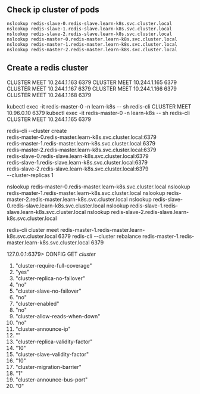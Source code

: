 ## Check ip cluster of pods

```
nslookup redis-slave-0.redis-slave.learn-k8s.svc.cluster.local
nslookup redis-slave-1.redis-slave.learn-k8s.svc.cluster.local
nslookup redis-slave-2.redis-slave.learn-k8s.svc.cluster.local
nslookup redis-master-0.redis-master.learn-k8s.svc.cluster.local
nslookup redis-master-1.redis-master.learn-k8s.svc.cluster.local
nslookup redis-master-2.redis-master.learn-k8s.svc.cluster.local
```

## Create a redis cluster

CLUSTER MEET 10.244.1.163 6379
CLUSTER MEET 10.244.1.165 6379
CLUSTER MEET 10.244.1.167 6379
CLUSTER MEET 10.244.1.166 6379
CLUSTER MEET 10.244.1.168 6379

kubectl exec -it redis-master-0 -n learn-k8s -- sh redis-cli CLUSTER MEET 10.96.0.10 6379
kubectl exec -it redis-master-0 -n learn-k8s -- sh redis-cli CLUSTER MEET 10.244.1.165 6379



redis-cli --cluster create \
  redis-master-0.redis-master.learn-k8s.svc.cluster.local:6379 \
  redis-master-1.redis-master.learn-k8s.svc.cluster.local:6379 \
  redis-master-2.redis-master.learn-k8s.svc.cluster.local:6379 \
  redis-slave-0.redis-slave.learn-k8s.svc.cluster.local:6379 \
  redis-slave-1.redis-slave.learn-k8s.svc.cluster.local:6379 \
  redis-slave-2.redis-slave.learn-k8s.svc.cluster.local:6379 \
  --cluster-replicas 1

nslookup redis-master-0.redis-master.learn-k8s.svc.cluster.local
nslookup redis-master-1.redis-master.learn-k8s.svc.cluster.local
nslookup redis-master-2.redis-master.learn-k8s.svc.cluster.local
nslookup redis-slave-0.redis-slave.learn-k8s.svc.cluster.local
nslookup redis-slave-1.redis-slave.learn-k8s.svc.cluster.local
nslookup redis-slave-2.redis-slave.learn-k8s.svc.cluster.local

redis-cli cluster meet redis-master-1.redis-master.learn-k8s.svc.cluster.local 6379
redis-cli --cluster rebalance redis-master-1.redis-master.learn-k8s.svc.cluster.local 6379
  
127.0.0.1:6379> CONFIG GET *cluster*
 1) "cluster-require-full-coverage"
 2) "yes"
 3) "cluster-replica-no-failover"
 4) "no"
 5) "cluster-slave-no-failover"
 6) "no"
 7) "cluster-enabled"
 8) "no"
 9) "cluster-allow-reads-when-down"
1)  "no"
2)  "cluster-announce-ip"
3)  ""
4)  "cluster-replica-validity-factor"
5)  "10"
6)  "cluster-slave-validity-factor"
7)  "10"
8)  "cluster-migration-barrier"
9)  "1"
10) "cluster-announce-bus-port"
11) "0"